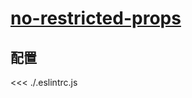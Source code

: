 # [no-restricted-props](https://eslint.vuejs.org/rules/no-restricted-props.html)

## 配置

<<< ./.eslintrc.js
